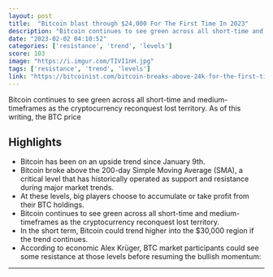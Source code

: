 ```yaml
---
layout: post
title:  "Bitcoin blast through $24,000 For The First Time In 2023"
description: "Bitcoin continues to see green across all short-time and medium-timeframes as the cryptocurrency reconquest lost territory. As of this writing, the BTC price"
date: "2023-02-02 04:10:52"
categories: ['resistance', 'trend', 'levels']
score: 103
image: "https://i.imgur.com/TIVI1nH.jpg"
tags: ['resistance', 'trend', 'levels']
link: "https://bitcoinist.com/bitcoin-breaks-above-24k-for-the-first-time-in-2023/"
---
```


Bitcoin continues to see green across all short-time and medium-timeframes as the cryptocurrency reconquest lost territory. As of this writing, the BTC price

## Highlights

- Bitcoin has been on an upside trend since January 9th.
- Bitcoin broke above the 200-day Simple Moving Average (SMA), a critical level that has historically operated as support and resistance during major market trends.
- At these levels, big players choose to accumulate or take profit from their BTC holdings.
- Bitcoin continues to see green across all short-time and medium-timeframes as the cryptocurrency reconquest lost territory.
- In the short term, Bitcoin could trend higher into the $30,000 region if the trend continues.
- According to economic Alex Krüger, BTC market participants could see some resistance at those levels before resuming the bullish momentum:

---
